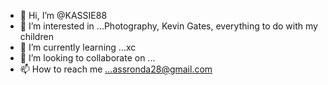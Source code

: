 - 👋 Hi, I’m @KASSIE88
- 👀 I’m interested in ...Photography, Kevin Gates, everything to do with my children
- 🌱 I’m currently learning ...xc
- 💞️ I’m looking to collaborate on ...
- 📫 How to reach me ...assronda28@gmail.com 

<!---
KASSIE88/KASSIE88 is a ✨ special ✨ repository because its `README.md` (this file) appears on your GitHub profile.
You can click the Preview link to take a look at your changes.
--->
